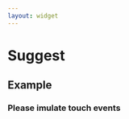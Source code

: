 ```yaml
---
layout: widget
---
```


# Suggest 

## Example
### Please imulate touch events

<link rel="stylesheet" href="{{site.baseurl}}nova/suggest/suggest.css?t={{site.time | date: "%H%M%S"}}" />
<div>
    <style>
        #search_form {
            position: relative;
            width: 100%;
            margin: auto;
            margin-bottom: 100px;
            padding: 0;
        }

        .search {
            position: relative;
        }

        .input-container {
            margin-right: 50px;
        }

        #search_input {
            height: 30px;
            width: 100%;
            box-sizing: border-box;
            -webkit-box-sizing: border-box;
            -webkit-appearance: none;
            border: 1px solid #b4b4b4;
            border-radius: 0;
        }

        .submit-btn {
            text-align: center;
            background-color: #ececec;
            position: absolute;
            height: 30px;
            line-height: 30px;
            width: 50px;
            top: 0;
            right: 0;
            border: 1px solid #b4b4b4;
            border-left: 0;
            border-radius: 0;
            -webkit-appearance: none;
        }

        .nova-suggest {
            top: 30px;
        }
    </style>
</div>
<form action="http://www.so.com/s" id="search_form" charset="gbk">
<div class="search">
    <div class="input-container">
        <input type="text" name="q" id="search_input" autocomplete="off"/>
    </div>
    <input class="submit-btn" type="submit" value="Go"/>
</div>
</form>
<script type="text/javascript" src="{{site.baseurl}}nova/nova.js?t={{site.time | date: "%H%M%S"}}"></script>
<script type="text/javascript" src="{{site.baseurl}}nova/suggest/suggest.js?t={{site.time | date: "%H%M%S"}}"></script>
<script type="text/javascript">
    var input = $('#search_input');    

    var suggest = new Suggest('#search_input', {
        url: 'http://sug.so.360.cn/suggest/word', 
        param: {encodeout: 'utf-8', encodein: 'utf-8'}, 
        method: 'jsonp', 
        preprocessFun: function(data) {
            var suggestlist = data['s']; 
            return suggestlist;
        }
    });
</script>


### CSS

    <link rel="stylesheet" href="link[slide.css]({{site.baseurl}}nova/suggest/suggest.css?t={{site.time | date: "%H%M%S"}})">

Include nova.suggest.css or copy the required styles from it.

### Javascript

    <script src="zepto.js"></script>
    <script src="zepto.touch.js"></script>
    <script src="link[nova.js]({{site.baseurl}}nova/nova.js?t={{site.time | date: "%H%M%S"}})"></script>
    <script src="link[suggest.js]({{site.baseurl}}nova/suggest/suggest.js?t={{site.time | date: "%H%M%S"}})"></script>

### Usage

    <form action="http://www.so.com/s" id="search_form" charset="gbk">
        <div class="search">
            <input type="text" name="q" id="search_input" autocomplete="off"/>
            <input class="submit-btn" type="submit" value="Go"/>
        </div>
    </form>

    <script type="text/javascript">
        var input = $('#search_input');    

        var suggest = new Suggest('#search_input', {
            url: 'http://sug.so.360.cn/suggest/word', 
            param: {encodeout: 'utf-8', encodein: 'utf-8'}, 
            method: 'jsonp', 
            preprocessFun: function(data) {
                var suggestlist = data['s']; 
                return suggestlist;
            }
        });
    </script>

### Configuration

     var config = {
            // Required
            url: '',                                    // request URL
            param: {},                                  // request parameters
            preprocessFun: null,                        // proprocess the return data from server

            // Optional
            method: 'jsonp',                            // request method
            listCount: 5,                               // max number of listed suggestions
            formID: undefined,                          // identify which form the input belongs to, defaultly its closet parent form
            isStorable: true,                           // whether enable local storage of search history
            storageKeyName: 'nova-search-history',      // local storage key of search history 
            lazySuggestInterval_ms: 100,                // decounce interval
            showClose: true,                            // whether to show close button
            showClearHistory: true,                     // whether to show clear history button
            closeText: 'Close',                         // close button text
            clearHistoryText: 'Clear history',          // clear history button text

            renderSuggestListFun: null,                 // method to render suggestion list
            getSuggestTemplateFun: null,                // method to get template of single suggestion


            className: {
                container: 'nova-suggest',              // suggestion list
                visible: 'nova-is-visible',             // status visible
                suggest: 'sugg-item',                   // single suggestion
                content: 'sugg-cont',                   // content of single suggestion
                copyControl: 'sugg-copy',               // copy button of single suggestion
                control: 'sugg-control',                // control bar
                closeControl: 'sugg-close',             // close button
                historyClearControl: 'sugg-clear'       // clear history button
            }
        },

### Configuration - preprocessFun **Required**

Parse the data from server and return an Array of suggest strings.

    /*
     * @method preprocessFun Proprocess the return data from server
     * @param {Object} data Return data from server
     * @return {Array} eg: ['real time pcr', 'real time ling']
     * */
     function preprocessFun(data) {//...}

### Configuration - renderSuggestListFun **Optional**

Render the suggestion list in your own way.

    /*
     * @method renderSuggestListFun Render suggestion list
     * @param {Array} data Suggestion data
     * */
     function renderSuggestListFun(data) {//...}

### Configuration - getSuggestTemplateFun **Optional**

Define your template of single suggest

This template support if, else, for, while, etc.   
See template documents [here](http://360.75team.com/~quguangyu/qwrap/js/_docs/_qiwu/index.htm#/qw/stringh/s.tmpl_.htm)

    /*
     * @method getSuggestTemplateFun
     * @return {String} template of single suggest
     **/
     function getSuggestTemplate() {//...}


#### template restrictions

1. You need to add attribute *data-role* to DOM elements to support functionalities.
2. Use {$suggest} as a placeholder for suggestion string

| Data-role         |  DOM  |
|-------------------|---------|
| suggest           | Single suggest element   |
| content           | Suggest content element    |
| copy-control      | Copy control element   |


See example:

    <div data-role="suggest">
        <span data-role="content">{$suggest}</span>
        <span data-role="copy-control"></span>
    </div>

